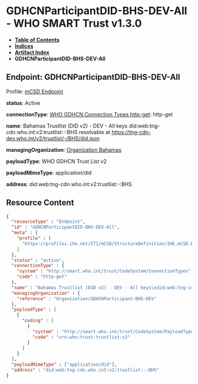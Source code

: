 # GDHCNParticipantDID-BHS-DEV-All - WHO SMART Trust v1.3.0

* [**Table of Contents**](toc.md)
* [**Indices**](indices.md)
* [**Artifact Index**](artifacts.md)
* **GDHCNParticipantDID-BHS-DEV-All**

## Endpoint: GDHCNParticipantDID-BHS-DEV-All

Profile: [mCSD Endpoint](https://profiles.ihe.net/ITI/mCSD/4.0.0/StructureDefinition-IHE.mCSD.Endpoint.html)

**status**: Active

**connectionType**: [WHO GDHCN Connection Types http-get](CodeSystem-ConnectionTypes.md#ConnectionTypes-http-get): http-get

**name**: Bahamas Trustlist (DID v2) - DEV - All keys did:web:tng-cdn.who.int:v2:trustlist:-:BHS resolvable at https://tng-cdn-dev.who.int/v2/trustlist/-/BHS/did.json

**managingOrganization**: [Organization Bahamas](Organization-GDHCNParticipant-BHS-DEV.md)

**payloadType**: WHO GDHCN Trust List v2

**payloadMimeType**: application/did

**address**: did:web:tng-cdn.who.int:v2:trustlist:-:BHS



## Resource Content

```json
{
  "resourceType" : "Endpoint",
  "id" : "GDHCNParticipantDID-BHS-DEV-All",
  "meta" : {
    "profile" : [
      "https://profiles.ihe.net/ITI/mCSD/StructureDefinition/IHE.mCSD.Endpoint"
    ]
  },
  "status" : "active",
  "connectionType" : {
    "system" : "http://smart.who.int/trust/CodeSystem/ConnectionTypes",
    "code" : "http-get"
  },
  "name" : "Bahamas Trustlist (DID v2) - DEV - All keys\ndid:web:tng-cdn.who.int:v2:trustlist:-:BHS\nresolvable at https://tng-cdn-dev.who.int/v2/trustlist/-/BHS/did.json",
  "managingOrganization" : {
    "reference" : "Organization/GDHCNParticipant-BHS-DEV"
  },
  "payloadType" : [
    {
      "coding" : [
        {
          "system" : "http://smart.who.int/trust/CodeSystem/PayloadTypes",
          "code" : "urn:who:trust:trustlist:v2"
        }
      ]
    }
  ],
  "payloadMimeType" : ["application/did"],
  "address" : "did:web:tng-cdn.who.int:v2:trustlist:-:BHS"
}

```
